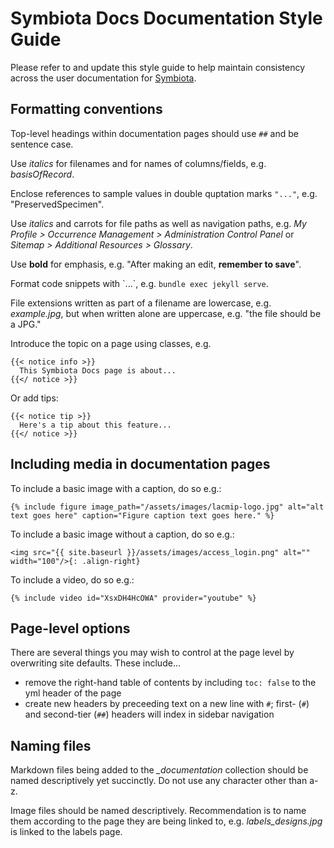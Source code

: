# Symbiota Docs Documentation Style Guide

Please refer to and update this style guide to help maintain consistency across the user documentation for [Symbiota](https://github.com/BioKIC/Symbiota). 

## Formatting conventions

Top-level headings within documentation pages should use `##` and be sentence case.

Use *italics* for filenames and for names of columns/fields, e.g. *basisOfRecord*.

Enclose references to sample values in double quptation marks `"..."`, e.g. "PreservedSpecimen".

Use *italics* and carrots for file paths as well as navigation paths, e.g. *My Profile > Occurrence Management > Administration Control Panel* or *Sitemap > Additional Resources > Glossary*.

Use **bold** for emphasis, e.g. "After making an edit, **remember to save**".

Format code snippets with \`...\`, e.g. `bundle exec jekyll serve`.

File extensions written as part of a filename are lowercase, e.g. *example.jpg*, but when written alone are uppercase, e.g. "the file should be a JPG."

Introduce the topic on a page using classes, e.g.
```
{{< notice info >}}
  This Symbiota Docs page is about...
{{</ notice >}}
```
Or add tips:
```
{{< notice tip >}}
  Here's a tip about this feature...
{{</ notice >}}
```

## Including media in documentation pages

To include a basic image with a caption, do so e.g.:
```
{% include figure image_path="/assets/images/lacmip-logo.jpg" alt="alt text goes here" caption="Figure caption text goes here." %}
```

To include a basic image without a caption, do so e.g.:
```
<img src="{{ site.baseurl }}/assets/images/access_login.png" alt="" width="100"/>{: .align-right}
```

To include a video, do so e.g.:
```
{% include video id="XsxDH4HcOWA" provider="youtube" %}
```

## Page-level options

There are several things you may wish to control at the page level by overwriting site defaults. These include...
- remove the right-hand table of contents by including `toc: false` to the yml header of the page
- create new headers by preceeding text on a new line with `#`; first- (`#`) and second-tier (`##`) headers will index in sidebar navigation

## Naming files

Markdown files being added to the *_documentation* collection should be named descriptively yet succinctly. Do not use any character other than a-z.

Image files should be named descriptively. Recommendation is to name them according to the page they are being linked to, e.g. *labels_designs.jpg* is linked to the labels page.

